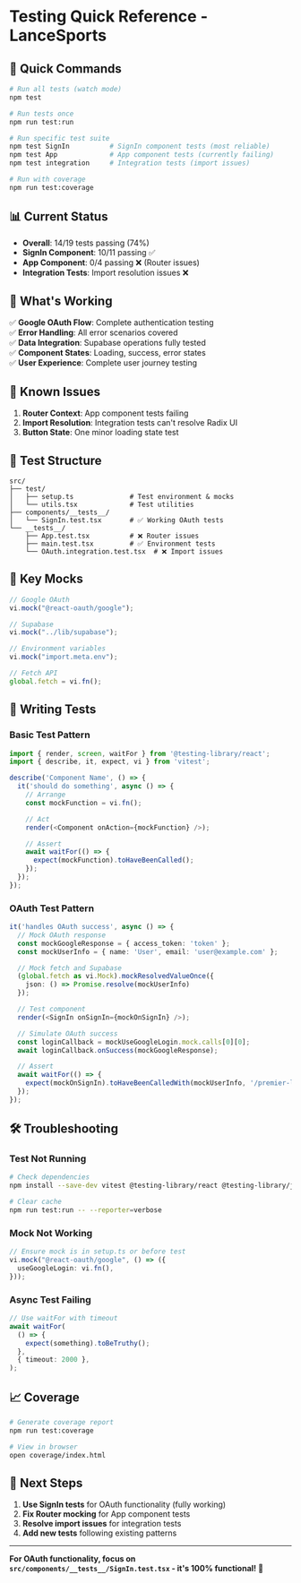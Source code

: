 # Testing Quick Reference - LanceSports

## 🚀 Quick Commands

```bash
# Run all tests (watch mode)
npm test

# Run tests once
npm run test:run

# Run specific test suite
npm test SignIn          # SignIn component tests (most reliable)
npm test App             # App component tests (currently failing)
npm test integration     # Integration tests (import issues)

# Run with coverage
npm run test:coverage
```

## 📊 Current Status

- **Overall**: 14/19 tests passing (74%)
- **SignIn Component**: 10/11 passing ✅
- **App Component**: 0/4 passing ❌ (Router issues)
- **Integration Tests**: Import resolution issues ❌

## 🎯 What's Working

✅ **Google OAuth Flow**: Complete authentication testing  
✅ **Error Handling**: All error scenarios covered  
✅ **Data Integration**: Supabase operations fully tested  
✅ **Component States**: Loading, success, error states  
✅ **User Experience**: Complete user journey testing

## 🚨 Known Issues

1. **Router Context**: App component tests failing
2. **Import Resolution**: Integration tests can't resolve Radix UI
3. **Button State**: One minor loading state test

## 🧪 Test Structure

```
src/
├── test/
│   ├── setup.ts              # Test environment & mocks
│   └── utils.tsx             # Test utilities
├── components/__tests__/
│   └── SignIn.test.tsx       # ✅ Working OAuth tests
└── __tests__/
    ├── App.test.tsx          # ❌ Router issues
    ├── main.test.tsx         # ✅ Environment tests
    └── OAuth.integration.test.tsx  # ❌ Import issues
```

## 🔧 Key Mocks

```typescript
// Google OAuth
vi.mock("@react-oauth/google");

// Supabase
vi.mock("../lib/supabase");

// Environment variables
vi.mock("import.meta.env");

// Fetch API
global.fetch = vi.fn();
```

## 📝 Writing Tests

### Basic Test Pattern

```typescript
import { render, screen, waitFor } from '@testing-library/react';
import { describe, it, expect, vi } from 'vitest';

describe('Component Name', () => {
  it('should do something', async () => {
    // Arrange
    const mockFunction = vi.fn();

    // Act
    render(<Component onAction={mockFunction} />);

    // Assert
    await waitFor(() => {
      expect(mockFunction).toHaveBeenCalled();
    });
  });
});
```

### OAuth Test Pattern

```typescript
it('handles OAuth success', async () => {
  // Mock OAuth response
  const mockGoogleResponse = { access_token: 'token' };
  const mockUserInfo = { name: 'User', email: 'user@example.com' };

  // Mock fetch and Supabase
  (global.fetch as vi.Mock).mockResolvedValueOnce({
    json: () => Promise.resolve(mockUserInfo)
  });

  // Test component
  render(<SignIn onSignIn={mockOnSignIn} />);

  // Simulate OAuth success
  const loginCallback = mockUseGoogleLogin.mock.calls[0][0];
  await loginCallback.onSuccess(mockGoogleResponse);

  // Assert
  await waitFor(() => {
    expect(mockOnSignIn).toHaveBeenCalledWith(mockUserInfo, '/premier-league');
  });
});
```

## 🛠️ Troubleshooting

### Test Not Running

```bash
# Check dependencies
npm install --save-dev vitest @testing-library/react @testing-library/jest-dom jsdom

# Clear cache
npm run test:run -- --reporter=verbose
```

### Mock Not Working

```typescript
// Ensure mock is in setup.ts or before test
vi.mock("@react-oauth/google", () => ({
  useGoogleLogin: vi.fn(),
}));
```

### Async Test Failing

```typescript
// Use waitFor with timeout
await waitFor(
  () => {
    expect(something).toBeTruthy();
  },
  { timeout: 2000 },
);
```

## 📈 Coverage

```bash
# Generate coverage report
npm run test:coverage

# View in browser
open coverage/index.html
```

## 🔮 Next Steps

1. **Use SignIn tests** for OAuth functionality (fully working)
2. **Fix Router mocking** for App component tests
3. **Resolve import issues** for integration tests
4. **Add new tests** following existing patterns

---

**For OAuth functionality, focus on `src/components/__tests__/SignIn.test.tsx` - it's 100% functional! 🎉**

